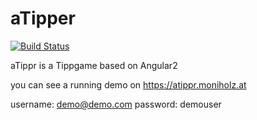 # aTipper 
[![Build Status](https://travis-ci.org/s3ppo/aTippr.svg?branch=master)](https://travis-ci.org/s3ppo/aTippr)

aTippr is a Tippgame based on Angular2

you can see a running demo on https://atippr.moniholz.at

username: demo@demo.com
password: demouser
